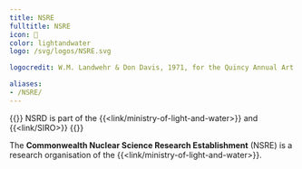 ```yaml
---
title: NSRE
fulltitle: NSRE
icon: 🔬
color: lightandwater
logo: /svg/logos/NSRE.svg

logocredit: W.M. Landwehr & Don Davis, 1971, for the Quincy Annual Art Show

aliases:
- /NSRE/
---
```

{{<note series>}}
 NSRD is part of the {{<link/ministry-of-light-and-water>}} and {{<link/SIRO>}}
{{</note>}}

The <span class="fi fi-min-nsre fis"></span> **Commonwealth Nuclear Science Research Establishment** (NSRE) is a research organisation of the {{<link/ministry-of-light-and-water>}}.